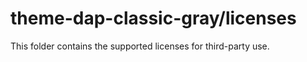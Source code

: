 # theme-dap-classic-gray/licenses

This folder contains the supported licenses for third-party use.
